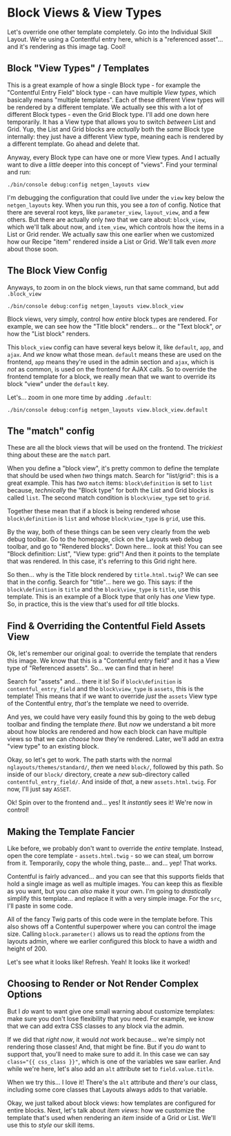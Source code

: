 # Block Views & View Types

Let's override one other template completely. Go into the Individual Skill Layout.
We're using a Contentful entry here, which is a "referenced asset"... and it's
rendering as this image tag. Cool!

## Block "View Types" / Templates

This is a great example of how a single Block type - for example the "Contentful
Entry Field" block type - can have multiple *View types*, which basically means
"multiple templates". Each of these different View types will be rendered by a
different template. We actually see this with a lot of different Block types - even
the Grid Block type. I'll add one down here temporarily. It has a View type that
allows you to switch *between* List and Grid. Yup, the List and Grid blocks are
*actually* both the *same* Block type internally: they just have a different View
type, meaning each is rendered by a different template. Go ahead and delete that.

Anyway, every Block type can have one or more View types. And I actually want to dive
a *little* deeper into this concept of "views". Find your terminal and run:

```terminal
./bin/console debug:config netgen_layouts view
```

I'm debugging the configuration that could live under the `view` key
below the `netgen_layouts` key. When you run this, you see a *ton* of
config. Notice that there are several root keys, like `parameter_view`, `layout_view`,
and a few others. But there are actually only *two* that we care about:
`block_view`, which we'll talk about now, and `item_view`, which controls how the
items in a List or Grid render. We actually saw this one earlier when we
customized how our Recipe "item" rendered inside a List or Grid. We'll talk even
*more* about those soon.

## The Block View Config

Anyways, to zoom in on the block views, run that same command, but add `.block_view`

```terminal-silent
./bin/console debug:config netgen_layouts view.block_view
```

Block views, very simply, control how *entire* block types are rendered. For example,
we can see how the "Title block" renders... or the "Text block", *or* how the
"List block" renders.

This `block_view` config can have several keys below it, like `default`, `app`,
and `ajax`. And *we* know what those mean. `default` means these are used on the
frontend, `app` means they're used in the admin section and `ajax`, which is *not*
as common, is used on the frontend for AJAX calls. So to override the frontend
template for a block, we really mean that we want to override its block "view"
under the `default` key.

Let's... zoom in one more time by adding `.default`:

```terminal-silent
./bin/console debug:config netgen_layouts view.block_view.default
```

## The "match" config

These are all the block views that will be used on the frontend. The *trickiest*
thing about these are the `match` part.

When you define a "block view", it's pretty common to define the template that should
be used when *two* things match. Search for "list/grid": this is a great
example. This has *two* `match` items: `block\definition` is set to `list` because,
*technically* the "Block type" for both the List and Grid blocks is called `list`.
The second match condition is `block\view_type` set to `grid`.

Together these mean that if a block is being rendered whose `block\definition`
is `list` and whose `block\view_type` is `grid`, use this.

By the way, both of these things can be seen very clearly from the web debug toolbar.
Go to the homepage, click on the Layouts web debug toolbar, and go to "Rendered
blocks". Down here... look at this! You can see "Block definition: List", "View
type: grid"! And then it points to the template that was rendered. In this case,
it's referring to this Grid right here.

So then... why is the Title block rendered by `title.html.twig`? We can see that
in the config. Search for "title"... here we go. This says: if the `block\definition`
is `title` and the `block\view_type` is `title`, use this template. This is an example
of a Block type that only has *one* View type. So, in practice, this is the view
that's used for *all* title blocks.

## Find & Overriding the Contentful Field Assets View

Ok, let's remember our original goal: to override the template that renders this
image. We know that this is a "Contentful entry field" and it has a View type of
"Referenced assets". So... we can find that in here!

Search for "assets" and... there it is! So if `block\definition` is
`contentful_entry_field` and the `block\view_type` is `assets`, this is the template!
This means that if we want to override *just* the `assets` View type of the Contentful
entry, *that's* the template we need to override.

And yes, we could have very easily found this by going to the web debug toolbar and
finding the template *there*. But *now* we understand a bit more about how blocks
are rendered and how each block can have multiple views so that we can *choose*
how they're rendered. Later, we'll add an extra "view type" to an existing block.

Okay, so let's get to work. The path starts with the normal
`nglayouts/themes/standard/`, *then* we need `block/`, followed by this path.
So inside of our `block/` directory, create a *new* sub-directory called
`contentful_entry_field/`. And inside of *that*, a new `assets.html.twig`. For
now, I'll just say `ASSET`.

Ok! Spin over to the frontend and... yes! It *instantly* sees it! We're now in
control!

## Making the Template Fancier

Like before, we probably don't want to override the *entire* template. Instead,
open the core template - `assets.html.twig` - so we can steal, um borrow from it.
Temporarily, copy the whole thing, paste... and... yep! That works.

Contentful is fairly advanced... and you can see that this supports fields that
hold a single image as well as multiple images. You can keep this as flexible as you
want, but you can *also* make it your own. I'm going to *drastically* simplify
this template... and replace it with a very simple image. For the `src`, I'll
paste in some code.

All of the fancy Twig parts of this code were in the template before. This also
shows off a Contentful superpower where you can control the image size. Calling
`block.parameter()` allows us to read the *options* from the layouts admin, where
we earlier configured this block to have a width and height of 200.

Let's see what it looks like! Refresh. Yeah! It looks like it worked!

## Choosing to Render or Not Render Complex Options

But I *do* want to want give one small warning about customize templates: make sure
you don't lose flexibility that you need. For example, we know that we can add
extra CSS classes to any block via the admin.

If we did that *right now*, it would *not* work because... we're simply not rendering
those classes! And, that might be fine. But if you *do* want to support that, you'll
need to make sure to add it. In this case we can say `class="{{ css_class }}"`,
which is one of the variables we saw earlier. And while we're here, let's also
add an `alt` attribute set to `field.value.title`.

When we try this... I love it! There's the `alt` attribute and *there's* our class,
including some core classes that Layouts always adds to that variable.

Okay, we just talked about block views: how templates are configured for entire
blocks. Next, let's talk about *item views*: how we customize the template
that's used when rendering an *item* inside of a Grid or List. We'll use this to
*style* our skill items.

